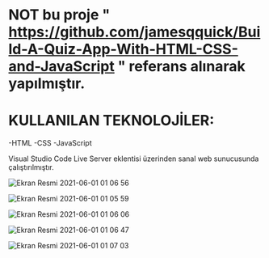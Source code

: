# <h1> NOT bu proje " https://github.com/jamesqquick/Build-A-Quiz-App-With-HTML-CSS-and-JavaScript " referans alınarak yapılmıştır. </h1>


# KULLANILAN TEKNOLOJİLER:
-HTML
-CSS
-JavaScript 

Visual Studio Code Live Server eklentisi üzerinden sanal web sunucusunda çalıştırılmıştır.  

![Ekran Resmi 2021-06-01 01 06 56](https://user-images.githubusercontent.com/58148544/120246472-007dae00-c279-11eb-9b2c-20f3042dcef5.png)

![Ekran Resmi 2021-06-01 01 05 59](https://user-images.githubusercontent.com/58148544/120246507-1a1ef580-c279-11eb-98e5-6d247f73b2c8.png)

![Ekran Resmi 2021-06-01 01 06 06](https://user-images.githubusercontent.com/58148544/120246516-1e4b1300-c279-11eb-84a6-e1292a42f4c0.png)

![Ekran Resmi 2021-06-01 01 06 47](https://user-images.githubusercontent.com/58148544/120246544-31f67980-c279-11eb-9315-7b360dffd8bd.png)

![Ekran Resmi 2021-06-01 01 07 03](https://user-images.githubusercontent.com/58148544/120246554-39b61e00-c279-11eb-9b62-95d2d5ccbb28.png)
